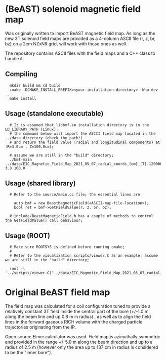 
  (BeAST) solenoid magnetic field map
  ===================================

  Was originally written to import BeAST magnetic field map. As long as 
the new 3T solenoid field maps are provided as a 4-column ASCII file 
(r, z, br, bz) on a 2cm NZxNR grid, will work with those ones as well. 

  The repository contains ASCII files with the field maps and a 
C++ class to handle it.


Compiling
---------

```
  mkdir build && cd build
  cmake -DCMAKE_INSTALL_PREFIX=<your-installation-directory> -Wno-dev ..
  make install
```

Usage (standalone executable)
-----------------------------

```
  # It is assumed that libbmf.so installation directory is in the LD_LIBRARY_PATH (Linux); 
  # the command below will import the ASCII field map located in the ../data directory (check the path!) 
  # and return the field value (radial and longitudinal components) at [R=3.0cm , Z=100.0cm];

  # assume we are still in the "build" directory;
  ./bmf-main ../data/EIC_Magnetic_Field_Map_2021_05_07_radial_coords_[cm]_[T].120000.lines.Bmap 3.0 100.0
```

Usage (shared library)
----------------------

```
  # Refer to the source/main.cc file; the essential lines are 
 
    auto bmf = new BeastMagneticField(<ASCII-map-file-location>);
    bool ret = bmf->GetFieldValue(r, z, br, bz);

  # include/BeastMagneticField.h has a couple of methods to control the GetFieldValue() call behaviour;
```

Usage (ROOT)
------------

```
  # Make sure ROOTSYS is defined before running cmake;
  #
  # Refer to the visualization scripts/viewer.C as an example; assume we are still in the "build" directory;

  root -l '../scripts/viewer.C("../data/EIC_Magnetic_Field_Map_2021_05_07_radial_coords_[cm]_[T].120000.lines.Bmap")' 

```

  Original BeAST field map
  ========================

  The field map was calculated for a coil configuration tuned to 
provide a relatively constant 3T field inside the central part of 
the bore (+/-1.0 m along the beam line and up 0.8 m in radius)
, as well as to align the field lines in the forward gaseous RICH 
volume with the charged particle trajectories originating from 
the IP. 

  Open source Elmer calculator was used. Field map is azimuthally
symmetric and provided in the range +/-5.0 m along the beam 
direction and up to a radius of 2.5 m (however only the area up 
to 137 cm in radius is considered to be the "inner bore").